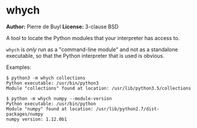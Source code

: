 # whych

**Author:** Pierre de Buyl
**License:** 3-clause BSD

A tool to locate the Python modules that your interpreter has access to.

`whych` is *only* run as a "command-line module" and not as a standalone
executable, so that the Python interpreter that is used is obvious.

Examples:

```
$ python3 -m whych collections
Python executable: /usr/bin/python3
Module "collections" found at location: /usr/lib/python3.5/collections
```

```
$ python -m whych numpy --module-version
Python executable: /usr/bin/python
Module "numpy" found at location: /usr/lib/python2.7/dist-packages/numpy
numpy version: 1.12.0b1
```
